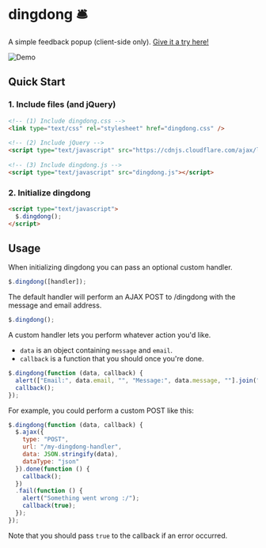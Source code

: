 # dingdong 🛎
A simple feedback popup (client-side only). [Give it a try here!](https://rawgit.com/pqvst/dingdong/master/demo.html)

![Demo](https://cdn.rawgit.com/pqvst/dingdong/b58ab698/demo/demo.gif)

## Quick Start

### 1. Include files (and jQuery)
```html
<!-- (1) Include dingdong.css -->
<link type="text/css" rel="stylesheet" href="dingdong.css" />
	
<!-- (2) Include jQuery -->
<script type="text/javascript" src="https://cdnjs.cloudflare.com/ajax/libs/jquery/3.1.1/jquery.min.js"></script>
	
<!-- (3) Include dingdong.js -->
<script type="text/javascript" src="dingdong.js"></script>
```

### 2. Initialize dingdong
```html
<script type="text/javascript">		
  $.dingdong();
</script>
```

## Usage

When initializing dingdong you can pass an optional custom handler.

```js
$.dingdong([handler]);
```

The default handler will perform an AJAX POST to /dingdong with the message and email address.

```js
$.dingdong();
```

A custom handler lets you perform whatever action you'd like. 
- `data` is an object containing `message` and `email`.
- `callback` is a function that you should once you're done.

```js
$.dingdong(function (data, callback) {
  alert(["Email:", data.email, "", "Message:", data.message, ""].join("\n"));
  callback();
});
```

For example, you could perform a custom POST like this:

```js
$.dingdong(function (data, callback) {
  $.ajax({
    type: "POST",
    url: "/my-dingdong-handler",
    data: JSON.stringify(data),
    dataType: "json"
  }).done(function () {
    callback();
  })
  .fail(function () {
    alert("Something went wrong :/");
    callback(true);
  });
});
```

Note that you should pass `true` to the callback if an error occurred.

